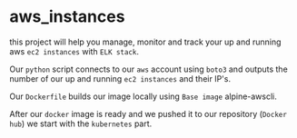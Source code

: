 #                                             **aws_instances**
this project will help you manage, monitor and track your up and running aws `ec2 instances` with `ELK stack`.

Our `python` script connects to our `aws` account using `boto3` and outputs the number of our up and running `ec2 instances` and their IP's.

Our `Dockerfile` builds our image locally using `Base image` alpine-awscli.

After our `docker` image is ready and we pushed it to our repository (`Docker hub`) we start with the `kubernetes` part. 
